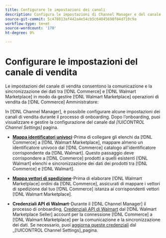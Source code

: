 ```yaml
---
title: Configurare le impostazioni dei canali
description: Configura le impostazioni di Channel Manager e del canale di vendita per l'autenticazione, mappa gli attributi del catalogo e i vettori di spedizione necessari per coordinare le operazioni di vendita tra [!DNL Commerce] e [!DNL Walmart Marketplace].
source-git-commit: 5c478813af442a4e54cb5c64045698f04d710c9a
workflow-type: tm+mt
source-wordcount: '170'
ht-degree: 0%

---
```



# Configurare le impostazioni del canale di vendita

Le impostazioni del canale di vendita consentono la comunicazione e la sincronizzazione dei dati tra [!DNL Commerce] e [!DNL Walmart Marketplace] in modo da gestire [!DNL Walmart Marketplace] operazioni di vendita da [!DNL Commerce] Amministratore:

In [!DNL Channel Manager], è possibile configurare alcune impostazioni dei canali di vendita durante il processo di onboarding. Dopo l’onboarding, puoi visualizzare e gestire la configurazione del canale dal *[!UICONTROL Channel Settings]* pagina.

- **[Mappa identificatori univoci](map-catalog-attributes.md)**-Prima di collegare gli elenchi da [!DNL Commerce] a [!DNL Walmart Marketplace], mappare almeno un identificatore univoco dal [!DNL Commerce] catalogo all&#39;identificatore corrispondente da [!DNL Walmart]. Questo passaggio deve corrispondere a [!DNL Commerce] prodotti a quelli esistenti [!DNL Walmart] elenchi e sincronizzazione dei dati dei prodotti tra [!DNL Commerce] e [!DNL Walmart].

- **[Mappa vettori di spedizione](map-shipping-carriers.md)**-Prima di elaborare [!DNL Walmart Marketplace] ordini da [!DNL Commerce], assicurati di mappare i vettori di spedizione dal tuo [!DNL Commerce] istanza ai corrispondenti vettori [!DNL Walmart Marketplace].

- **Credenziali API di Walmart**-Durante il [!DNL Channel Manager] il processo di onboarding, [Credenziali API di Walmart](walmart-requirements.md#generate-a-walmart-marketplace-production-api-key) dal [!DNL Walmart Marketplace Seller] account per la connessione [!DNL Commerce] a [!DNL Walmart Marketplace] per la comunicazione e la sincronizzazione dei dati. Se necessario, puoi [aggiorna queste credenziali](manage-wmt-connection.md) dal _[!UICONTROL Channel Settings]_pagina.
